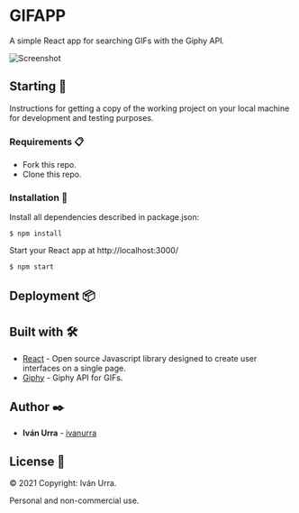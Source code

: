 # GIFAPP

A simple React app for searching GIFs with the Giphy API.

![Screenshot](GifApp.png)

## Starting 🚀

Instructions for getting a copy of the working project on your local machine for development and testing purposes.

### Requirements 📋

* Fork this repo.
* Clone this repo.

### Installation 🔧

Install all dependencies described in package.json:

```
$ npm install
```

Start your React app at http://localhost:3000/

```
$ npm start
```

## Deployment 📦



## Built with 🛠️

* [React](https://reactjs.org/) - Open source Javascript library designed to create user interfaces on a single page.
* [Giphy](https://developers.giphy.com/) - Giphy API for GIFs.

## Author ✒️

* **Iván Urra** - [ivanurra](https://github.com/ivanurra)

## License 📄

© 2021 Copyright: Iván Urra.

Personal and non-commercial use.